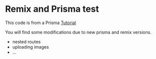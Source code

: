 # Remix and Prisma test

This code is from a Prisma [Tutorial](https://www.prisma.io/blog/fullstack-remix-prisma-mongodb-1-7D0BfTXBmB6r)

You will find some modifications due to new prisma and remix versions.

- nested routes
- uploading images
- ...
